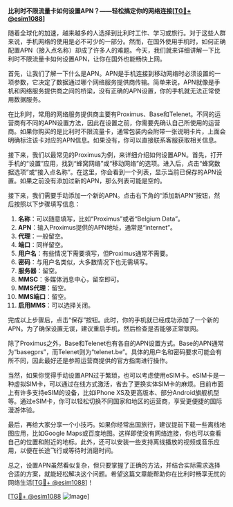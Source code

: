 **比利时不限流量卡如何设置APN？——轻松搞定你的网络连接[[TG💪+ @esim1088](https://t.me/s/esim1088)]**

随着全球化的加速，越来越多的人选择到比利时工作、学习或旅行。对于这些人群来说，手机网络的使用是必不可少的一部分。然而，在国外使用手机时，如何正确配置APN（接入点名称）却成了许多人的难题。今天，我们就来详细讲解一下比利时不限流量卡如何设置APN，让你在国外也能畅快上网。

首先，让我们了解一下什么是APN。APN是手机连接到移动网络时必须设置的一项参数，它决定了数据通过哪个网络服务提供商传输。简单来说，APN就像是手机和网络服务提供商之间的桥梁，没有正确的APN设置，你的手机就无法正常使用数据服务。

在比利时，常用的网络服务提供商主要有Proximus、Base和Telenet。不同的运营商有不同的APN设置方法，因此在设置之前，你需要先确认自己所使用的运营商。如果你购买的是比利时不限流量卡，通常包装内会附带一张说明卡片，上面会明确标注该卡对应的APN信息。如果没有，你可以直接联系客服获取相关信息。

接下来，我们以最常见的Proximus为例，来详细介绍如何设置APN。首先，打开手机的“设置”应用，找到“蜂窝网络”或“移动网络”的选项。进入后，点击“蜂窝数据选项”或“接入点名称”。在这里，你会看到一个列表，显示当前已保存的APN设置。如果之前没有添加过新的APN，那么列表可能是空的。

接下来，我们需要手动添加一个新的APN。点击右下角的“添加新APN”按钮，然后按照以下步骤填写信息：

1. **名称**：可以随意填写，比如“Proximus”或者“Belgium Data”。
2. **APN**：输入Proximus提供的APN地址，通常是“internet”。
3. **代理**：一般留空。
4. **端口**：同样留空。
5. **用户名**：有些情况下需要填写，但Proximus通常不需要。
6. **密码**：与用户名类似，大多数情况下也无需填写。
7. **服务器**：留空。
8. **MMSC**：多媒体消息中心，留空即可。
9. **MMS代理**：留空。
10. **MMS端口**：留空。
11. **启用MMS**：可以选择关闭。

完成以上步骤后，点击“保存”按钮。此时，你的手机就已经成功添加了一个新的APN。为了确保设置无误，建议重启手机，然后检查是否能够正常联网。

除了Proximus之外，Base和Telenet也有各自的APN设置方式。Base的APN通常为“basegprs”，而Telenet则为“telenet.be”。具体的用户名和密码要求可能会有所不同，因此最好还是参照运营商提供的官方指南进行操作。

当然，如果你觉得手动设置APN过于繁琐，也可以考虑使用eSIM卡。eSIM卡是一种虚拟SIM卡，可以通过在线方式激活，省去了更换实体SIM卡的麻烦。目前市面上有许多支持eSIM的设备，比如iPhone XS及更高版本、部分Android旗舰机型等。通过eSIM卡，你可以轻松切换不同国家和地区的运营商，享受更便捷的国际漫游体验。

最后，再给大家分享一个小技巧。如果你经常出国旅行，建议提前下载一些离线地图应用，比如Google Maps或百度地图。这样即使没有网络连接，你也可以查看自己的位置和附近的地标。此外，还可以安装一些支持离线播放的视频或音乐应用，以便在长途飞行或等待时消磨时间。

总之，设置APN虽然看似复杂，但只要掌握了正确的方法，并结合实际需求选择合适的方案，就能轻松解决这个问题。希望这篇文章能帮助你在比利时畅享无忧的网络生活[[TG💪+ @esim1088](https://t.me/s/esim1088)]！

[[TG💪+ @esim1088](https://t.me/s/esim1088) ![Image](https://i.postimg.cc/4NQfJmqS/Snipaste-2025-05-13-00-14-12.png)]